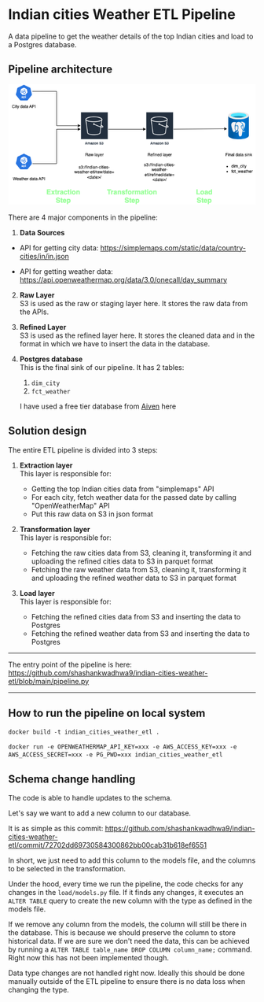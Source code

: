 # Indian cities Weather ETL Pipeline
A data pipeline to get the weather details of the top Indian cities and load to a Postgres database.

## Pipeline architecture

![Architecture diagram](assets/architecture_diagram.png)  


There are 4 major components in the pipeline:

1. **Data Sources**  

- API for getting city data: https://simplemaps.com/static/data/country-cities/in/in.json


- API for getting weather data: https://api.openweathermap.org/data/3.0/onecall/day_summary

2. **Raw Layer**  
S3 is used as the raw or staging layer here. It stores the raw data from the APIs.


3. **Refined Layer**  
S3 is used as the refined layer here. It stores the cleaned data and in the format in which we have to insert the data in the database.
   

4. **Postgres database**  
This is the final sink of our pipeline. It has 2 tables:
    1. `dim_city`
    2. `fct_weather`  
    
    I have used a free tier database from [Aiven](https://aiven.io/postgresql) here

## Solution design
The entire ETL pipeline is divided into 3 steps:

1. **Extraction layer**  
This layer is responsible for:

    - Getting the top Indian cities data from "simplemaps" API
    - For each city, fetch weather data for the passed date by calling "OpenWeatherMap" API
    - Put this raw data on S3 in json format


2. **Transformation layer**  
This layer is responsible for:
    - Fetching the raw cities data from S3, cleaning it, transforming it and uploading the refined cities data to S3 in parquet format
    - Fetching the raw weather data from S3, cleaning it, transforming it and uploading the refined weather data to S3 in parquet format


3. **Load layer**  
This layer is responsible for:
    - Fetching the refined cities data from S3 and inserting the data to Postgres
    - Fetching the refined weather data from S3 and inserting the data to Postgres
___

The entry point of the pipeline is here: https://github.com/shashankwadhwa9/indian-cities-weather-etl/blob/main/pipeline.py

___

## How to run the pipeline on local system

```
docker build -t indian_cities_weather_etl .
```

```
docker run -e OPENWEATHERMAP_API_KEY=xxx -e AWS_ACCESS_KEY=xxx -e AWS_ACCESS_SECRET=xxx -e PG_PWD=xxx indian_cities_weather_etl
```

## Schema change handling

The code is able to handle updates to the schema.

Let's say we want to add a new column to our database.  
         
It is as simple as this commit: https://github.com/shashankwadhwa9/indian-cities-weather-etl/commit/72702dd69730584300862bb00cab31b618ef6551
  
In short, we just need to add this column to the models file, and the columns to be selected in the transformation.

Under the hood, every time we run the pipeline, the code checks for any changes in the `load/models.py` file. If it finds any changes, it executes an `ALTER TABLE` query to create the new column with the type as defined in the models file.

If we remove any column from the models, the column will still be there in the database. This is because we should preserve the column to store historical data. If we are sure we don't need the data, this can be achieved by running a `ALTER TABLE table_name DROP COLUMN column_name;` command. Right now this has not been implemented though.

Data type changes are not handled right now. Ideally this should be done manually outside of the ETL pipeline to ensure there is no data loss when changing the type.